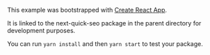 This example was bootstrapped with [Create React App](https://github.com/facebook/create-react-app).

It is linked to the next-quick-seo package in the parent directory for development purposes.

You can run `yarn install` and then `yarn start` to test your package.
